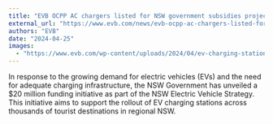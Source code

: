 ```yaml
---
title: "EVB OCPP AC chargers listed for NSW government subsidies project"
external_url: "https://www.evb.com/news/evb-ocpp-ac-chargers-listed-for-nsw-government-subsidies-project/"
authors: "EVB"
date: "2024-04-25"
images:
  - "https://www.evb.com/wp-content/uploads/2024/04/ev-charging-stations-nsw.webp"
---
```


In response to the growing demand for electric vehicles (EVs) and the need for adequate charging infrastructure, the NSW Government has unveiled a $20 million funding initiative as part of the NSW Electric Vehicle Strategy. This initiative aims to support the rollout of EV charging stations across thousands of tourist destinations in regional NSW.